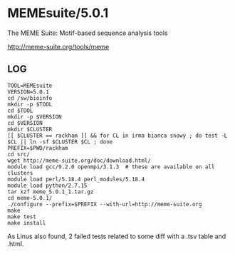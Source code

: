 MEMEsuite/5.0.1
===============

The MEME Suite: Motif-based sequence analysis tools


<http://meme-suite.org/tools/meme>


LOG
---

    TOOL=MEMEsuite
    VERSION=5.0.1
    cd /sw/bioinfo
    mkdir -p $TOOL
    cd $TOOL
    mkdir -p $VERSION
    cd $VERSION
    mkdir $CLUSTER
    [[ $CLUSTER == rackham ]] && for CL in irma bianca snowy ; do test -L $CL || ln -sf $CLUSTER $CL ; done
    PREFIX=$PWD/rackham
    cd src/
    wget http://meme-suite.org/doc/download.html/
    module load gcc/9.2.0 openmpi/3.1.3  # these are available on all clusters
    module load perl/5.18.4 perl_modules/5.18.4
    module load python/2.7.15
    tar xzf meme_5.0.1_1.tar.gz 
    cd meme-5.0.1/
    ./configure --prefix=$PREFIX --with-url=http://meme-suite.org
    make
    make test
    make install

As Linus also found, 2 failed tests related to some diff with a .tsv table and .html.

